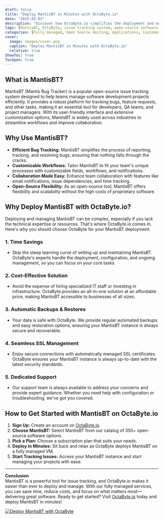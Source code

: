 ```yaml
---
draft: false
title: "Deploy MantisBT in Minutes with OctaByte.io"
date: "2025-03-03"
description: "Discover how OctaByte.io simplifies the deployment and management of MantisBT, a powerful open-source issue tracking system. Save time, reduce costs, and enjoy seamless support with OctaByte's fully managed services."
tags: [MantisBT, OctaByte, issue tracking system, open-source software, managed services, deploy MantisBT, time-saving, cost-effective, automatic backups, SSL management, technical support]
categories: [Fully managed, Open Source Hosting, Applications, Customer Support]
cover:
  image: images/cover.png
  caption: "Deploy MantisBT in Minutes with OctaByte.io"
  relative: true
ShowToc: true
TocOpen: true
---
```



## What is MantisBT?

MantisBT (Mantis Bug Tracker) is a popular open-source issue tracking system designed to help teams manage software development projects efficiently. It provides a robust platform for tracking bugs, feature requests, and other tasks, making it an essential tool for developers, QA teams, and project managers. With its user-friendly interface and extensive customization options, MantisBT is widely used across industries to streamline workflows and improve collaboration.

## Why Use MantisBT?

- **Efficient Bug Tracking:** MantisBT simplifies the process of reporting, tracking, and resolving bugs, ensuring that nothing falls through the cracks.
- **Customizable Workflows:** Tailor MantisBT to fit your team's unique processes with customizable fields, workflows, and notifications.
- **Collaboration Made Easy:** Enhance team collaboration with features like email notifications, issue dependencies, and time tracking.
- **Open-Source Flexibility:** As an open-source tool, MantisBT offers flexibility and scalability without the high costs of proprietary software.

## Why Deploy MantisBT with OctaByte.io?

Deploying and managing MantisBT can be complex, especially if you lack the technical expertise or resources. That's where OctaByte.io comes in. Here's why you should choose OctaByte for your MantisBT deployment:

### 1. **Time Savings**
   - Skip the steep learning curve of setting up and maintaining MantisBT. OctaByte's experts handle the deployment, configuration, and ongoing management, so you can focus on your core tasks.

### 2. **Cost-Effective Solution**
   - Avoid the expense of hiring specialized IT staff or investing in infrastructure. OctaByte provides an all-in-one solution at an affordable price, making MantisBT accessible to businesses of all sizes.

### 3. **Automatic Backups & Restores**
   - Your data is safe with OctaByte. We provide regular automated backups and easy restoration options, ensuring your MantisBT instance is always secure and recoverable.

### 4. **Seamless SSL Management**
   - Enjoy secure connections with automatically managed SSL certificates. OctaByte ensures your MantisBT instance is always up-to-date with the latest security standards.

### 5. **Dedicated Support**
   - Our support team is always available to address your concerns and provide expert guidance. Whether you need help with configuration or troubleshooting, we've got you covered.

## How to Get Started with MantisBT on OctaByte.io

1. **Sign Up:** Create an account on [OctaByte.io](https://octabyte.io).
2. **Choose MantisBT:** Select MantisBT from our catalog of 350+ open-source software options.
3. **Pick a Plan:** Choose a subscription plan that suits your needs.
4. **Deploy in Minutes:** Sit back and relax as OctaByte deploys MantisBT on a fully managed VM.
5. **Start Tracking Issues:** Access your MantisBT instance and start managing your projects with ease.

---

**Conclusion**  
MantisBT is a powerful tool for issue tracking, and OctaByte.io makes it easier than ever to deploy and manage. With our fully managed services, you can save time, reduce costs, and focus on what matters most—delivering great software. Ready to get started? Visit [OctaByte.io](https://octabyte.io) today and deploy MantisBT in minutes!

[![Deploy MantisBT with OctaByte](/images/deploy-on-octabyte.png)](https://octabyte.io/fully-managed-open-source-services/applications/customer-support/mantisbt)